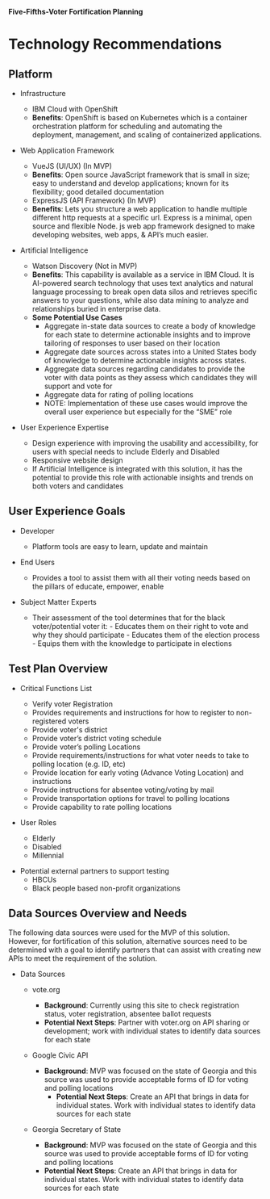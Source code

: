 **Five-Fifths-Voter Fortification Planning**

# Technology Recommendations

## Platform

- Infrastructure

  - IBM Cloud with OpenShift
  - **Benefits**: OpenShift is based on Kubernetes which is a container orchestration platform for scheduling and automating the deployment, management, and scaling of containerized applications.

- Web Application Framework

  - VueJS (UI/UX) (In MVP)
  - **Benefits**: Open source JavaScript framework that is small in size; easy to understand and develop applications; known for its flexibility; good detailed documentation
  - ExpressJS (API Framework) (In MVP)
  - **Benefits**: Lets you structure a web application to handle multiple different http requests at a specific url. Express is a minimal, open source and flexible Node. js web app framework designed to make developing websites, web apps, & API’s much easier.

- Artificial Intelligence

  - Watson Discovery (Not in MVP)
  - **Benefits**: This capability is available as a service in IBM Cloud. It is AI-powered search technology that uses text analytics and natural language processing to break open data silos and retrieves specific answers to your questions, while also data mining to analyze and relationships buried in enterprise data.
  - **Some Potential Use Cases**
    - Aggregate in-state data sources to create a body of knowledge for each state to determine actionable insights and to improve tailoring of responses to user based on their location
    - Aggregate date sources across states into a United States body of knowledge to determine actionable insights across states.
    - Aggregate data sources regarding candidates to provide the voter with data points as they assess which candidates they will support and vote for
    - Aggregate data for rating of polling locations
    - NOTE: Implementation of these use cases would improve the overall user experience but especially for the “SME” role

- User Experience Expertise
  - Design experience with improving the usability and accessibility, for users with special needs to include Elderly and Disabled
  - Responsive website design
  - If Artificial Intelligence is integrated with this solution, it has the potential to provide this role with actionable insights and trends on both voters and candidates

## User Experience Goals

- Developer

  - Platform tools are easy to learn, update and maintain

- End Users

  - Provides a tool to assist them with all their voting needs based on the pillars of educate, empower, enable

- Subject Matter Experts
  - Their assessment of the tool determines that for the black
    voter/potential voter it: - Educates them on their right to vote and why they should participate - Educates them of the election process - Equips them with the knowledge to participate in elections

## Test Plan Overview

- Critical Functions List

  - Verify voter Registration
  - Provides requirements and instructions for how to register to non-registered voters
  - Provide voter's district
  - Provide voter’s district voting schedule
  - Provide voter’s polling Locations
  - Provide requirements/instructions for what voter needs to take to polling location (e.g. ID, etc)
  - Provide location for early voting (Advance Voting Location) and instructions
  - Provide instructions for absentee voting/voting by mail
  - Provide transportation options for travel to polling locations
  - Provide capability to rate polling locations

- User Roles
  - Elderly
  - Disabled
  - Millennial

* Potential external partners to support testing
  - HBCUs
  - Black people based non-profit organizations

## Data Sources Overview and Needs

The following data sources were used for the MVP of this solution.
However, for fortification of this solution, alternative sources need to
be determined with a goal to identify partners that can assist with
creating new APIs to meet the requirement of the solution.

- Data Sources

  - vote.org

    - **Background**: Currently using this site to check registration status, voter registration, absentee ballot requests
    - **Potential Next Steps**: Partner with voter.org on API sharing or development; work with individual states to identify data sources for each state

  - Google Civic API

    - **Background**: MVP was focused on the state of Georgia and this source was used to provide acceptable forms of ID for voting and polling locations
      - **Potential Next Steps**: Create an API that brings in data for individual states. Work with individual states to identify data sources for each state

  - Georgia Secretary of State
    - **Background**: MVP was focused on the state of Georgia and this source was used to provide acceptable forms of ID for voting and polling locations
    - **Potential Next Steps**: Create an API that brings in data for individual states. Work with individual states to identify data sources for each state
